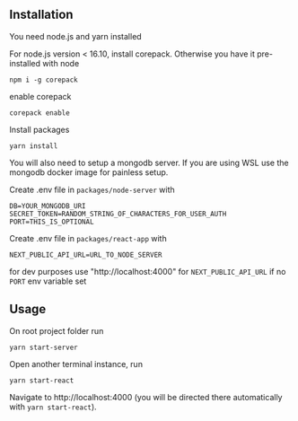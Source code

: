## Installation

You need node.js and yarn installed

For node.js version < 16.10, install corepack. Otherwise you have it pre-installed with node

```
npm i -g corepack
```

enable corepack

```
corepack enable
```

Install packages

```
yarn install
```

You will also need to setup a mongodb server. If you are using WSL use the mongodb docker image for painless setup.

Create .env file in `packages/node-server` with

```
DB=YOUR_MONGODB_URI
SECRET_TOKEN=RANDOM_STRING_OF_CHARACTERS_FOR_USER_AUTH
PORT=THIS_IS_OPTIONAL
```

Create .env file in `packages/react-app` with

```
NEXT_PUBLIC_API_URL=URL_TO_NODE_SERVER
```

for dev purposes use "http://localhost:4000" for `NEXT_PUBLIC_API_URL` if no `PORT` env variable set

## Usage

On root project folder run

```
yarn start-server
```

Open another terminal instance, run

```
yarn start-react
```

Navigate to http://localhost:4000 (you will be directed there automatically with `yarn start-react`).

